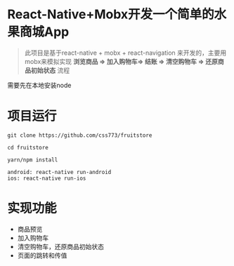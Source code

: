 # React-Native+Mobx开发一个简单的水果商城App

> 此项目是基于react-native + mobx + react-navigation 来开发的，主要用mobx来模拟实现 **浏览商品 => 加入购物车=> 结账 => 清空购物车 => 还原商品初始状态** 流程

需要先在本地安装node


# 项目运行

```
git clone https://github.com/css773/fruitstore

cd fruitstore

yarn/npm install

android: react-native run-android
ios: react-native run-ios
```

# 实现功能

* 商品预览
* 加入购物车
* 清空购物车，还原商品初始状态
* 页面的跳转和传值

